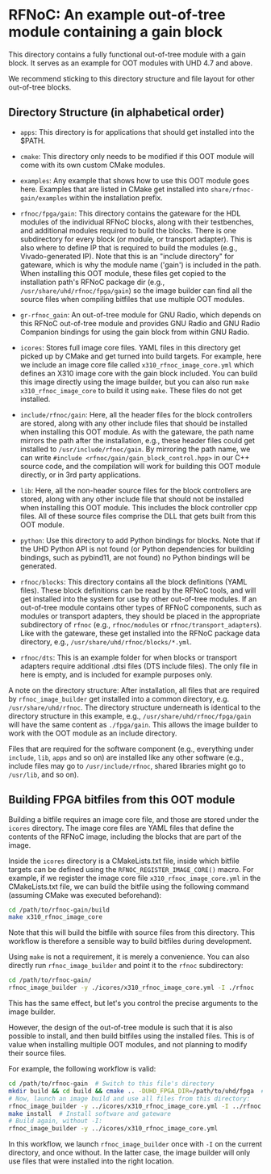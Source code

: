 # RFNoC: An example out-of-tree module containing a gain block

This directory contains a fully functional out-of-tree module with a gain block.
It serves as an example for OOT modules with UHD 4.7 and above.

We recommend sticking to this directory structure and file layout for other
out-of-tree blocks.

## Directory Structure (in alphabetical order)

* `apps`: This directory is for applications that should get installed into
  the $PATH.

* `cmake`: This directory only needs to be modified if this OOT module will
  come with its own custom CMake modules.

* `examples`: Any example that shows how to use this OOT module goes here.
  Examples that are listed in CMake get installed into `share/rfnoc-gain/examples`
  within the installation prefix.

* `rfnoc/fpga/gain`: This directory contains the gateware for the HDL modules
  of the individual RFNoC blocks, along with their testbenches, and additional
  modules required to build the blocks. There is one subdirectory for every
  block (or module, or transport adapter). This is also where to define IP that
  is required to build the modules (e.g., Vivado-generated IP).
  Note that this is an "include directory" for gateware, which is why the
  module name ('gain') is included in the path. When installing this OOT
  module, these files get copied to the installation path's RFNoC package dir
  (e.g., `/usr/share/uhd/rfnoc/fpga/gain`) so the image builder can find
  all the source files when compiling bitfiles that use multiple OOT modules.

* `gr-rfnoc_gain`: An out-of-tree module for GNU Radio, which depends on this
  RFNoC out-of-tree module and provides GNU Radio and GNU Radio Companion
  bindings for using the gain block from within GNU Radio.

* `icores`: Stores full image core files. YAML files in this directory get
  picked up by CMake and get turned into build targets. For example, here we
  include an image core file called `x310_rfnoc_image_core.yml` which defines
  an X310 image core with the gain block included. You can build this image
  directly using the image builder, but you can also run `make x310_rfnoc_image_core`
  to build it using `make`.
  These files do not get installed.

* `include/rfnoc/gain`: Here, all the header files for the block controllers
  are stored, along with any other include files that should be installed when
  installing this OOT module.
  As with the gateware, the path name mirrors the path after the installation,
  e.g., these header files could get installed to `/usr/include/rfnoc/gain`.
  By mirroring the path name, we can write
  `#include <rfnoc/gain/gain_block_control.hpp>` in our C++ source code, and
  the compilation will work for building this OOT module directly, or in 3rd
  party applications.

* `lib`: Here, all the non-header source files for the block controllers are stored,
  along with any other include file that should not be installed when installing
  this OOT module. This includes the block controller cpp files. All of these
  source files comprise the DLL that gets built from this OOT module.

* `python`: Use this directory to add Python bindings for blocks. Note that if
  the UHD Python API is not found (or Python dependencies for building bindings,
  such as pybind11, are not found) no Python bindings will be generated.

* `rfnoc/blocks`: This directory contains all the block definitions (YAML files).
  These block definitions can be read by the RFNoC tools, and will get
  installed into the system for use by other out-of-tree modules.
  If an out-of-tree module contains other types of RFNoC components, such as
  modules or transport adapters, they should be placed in the appropriate
  subdirectory of `rfnoc` (e.g., `rfnoc/modules` or `rfnoc/transport_adapters`).
  Like with the gateware, these get installed into the RFNoC package data
  directory, e.g., `/usr/share/uhd/rfnoc/blocks/*.yml`.

* `rfnoc/dts`: This is an example folder for when blocks or transport adapters
  require additional .dtsi files (DTS include files). The only file in here is
  empty, and is included for example purposes only.

A note on the directory structure: After installation, all files that are
required by `rfnoc_image_builder` get installed into a common directory, e.g.
`/usr/share/uhd/rfnoc`. The directory structure underneath is identical to the
directory structure in this example, e.g., `/usr/share/uhd/rfnoc/fpga/gain` will
have the same content as `./fpga/gain`. This allows the image builder to work
with the OOT module as an include directory.

Files that are required for the software component (e.g., everything under `include`,
`lib`, `apps` and so on) are installed like any other software (e.g., include
files may go to `/usr/include/rfnoc`, shared libraries might go to `/usr/lib`,
and so on).



## Building FPGA bitfiles from this OOT module

Building a bitfile requires an image core file, and those are stored under the
`icores` directory. The image core files are YAML files that define the contents
of the RFNoC image, including the blocks that are part of the image.

Inside the `icores` directory is a CMakeLists.txt file, inside which bitfile
targets can be defined using the `RFNOC_REGISTER_IMAGE_CORE()` macro. For example,
if we register the image core file `x310_rfnoc_image_core.yml` in the CMakeLists.txt
file, we can build the bitfile using the following command (assuming CMake was
executed beforehand):

```sh
cd /path/to/rfnoc-gain/build
make x310_rfnoc_image_core
```

Note that this will build the bitfile with source files from this directory. This
workflow is therefore a sensible way to build bitfiles during development.

Using `make` is not a requirement, it is merely a convenience. You can also
directly run `rfnoc_image_builder` and point it to the `rfnoc` subdirectory:

```sh
cd /path/to/rfnoc-gain/
rfnoc_image_builder -y ./icores/x310_rfnoc_image_core.yml -I ./rfnoc
```

This has the same effect, but let's you control the precise arguments to the
image builder.

However, the design of the out-of-tree module is such that it is also possible
to install, and then build bitfiles using the installed files. This is of value
when installing multiple OOT modules, and not planning to modify their source
files.

For example, the following workflow is valid:

```sh
cd /path/to/rfnoc-gain  # Switch to this file's directory
mkdir build && cd build && cmake .. -DUHD_FPGA_DIR=/path/to/uhd/fpga  # Configure the project
# Now, launch an image build and use all files from this directory:
rfnoc_image_builder -y ../icores/x310_rfnoc_image_core.yml -I ../rfnoc
make install  # Install software and gateware
# Build again, without -I:
rfnoc_image_builder -y ../icores/x310_rfnoc_image_core.yml
```

In this workflow, we launch `rfnoc_image_builder` once with `-I` on the current
directory, and once without. In the latter case, the image builder will only
use files that were installed into the right location.
